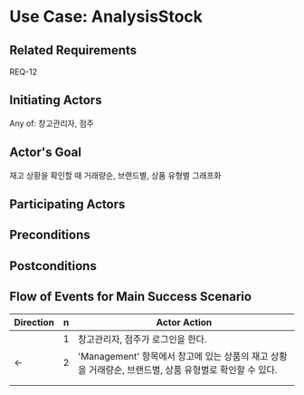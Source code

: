 # Use Case: AnalysisStock

## **Related Requirements**

REQ-12

## **Initiating Actors**

Any of: 창고관리자, 점주

## **Actor's Goal**

재고 상황을 확인할 때 거래량순, 브랜드별, 상품 유형별 그래프화

## **Participating Actors**



## **Preconditions**


## **Postconditions**



## Flow of Events for Main Success Scenario
| Direction | n | Actor Action                                                                                                         |
| --------- | - | -------------------------------------------------------------------------------------------------------------------- |
|           | 1 | 창고관리자, 점주가 로그인을 한다. |
|     ←     | 2 | 'Management' 항목에서 창고에 있는 상품의 재고 상황을 거래량순, 브랜드별, 상품 유형별로 확인할 수 있다. |
|          |  |  |
|          |  |  |
